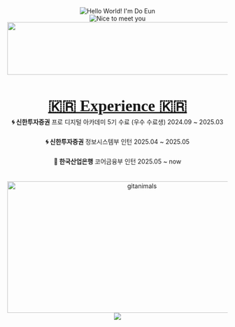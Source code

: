 <div align="center">
  
  <img src="https://readme-typing-svg.herokuapp.com?font=Indie+Flower&color=5eead4&size=30&center=true&lines=Hello+World+!&nbsp;+I'm+Do+Eun+˙ᵕ˙+&nbsp;" alt="Hello World! I'm Do Eun" />
  <br>
  <img src="https://readme-typing-svg.herokuapp.com?font=Indie+Flower&color=bae6fd&size=30&center=true&lines=Nice+to+meet+you&nbsp;+´◡`+&nbsp;" alt="Nice to meet you" />
    <a href="https://github.com/devxb/gitanimals">
    <img src="https://render.gitanimals.org/lines/{doeuni}?pet-id=1" width="1000" height="120"/>
  </a>



 
</div>


<div align="center">
  <h2 style="text-decoration: underline; font-family: 'Nanum Pen Script', cursive; font-size: 36px; margin-bottom: 0;">
    🇰🇷 Experience 🇰🇷
  </h2>

  <div style="line-height: 1.6; margin-top: 5px;">
    <span><strong>🌀 신한투자증권</strong> 프로 디지털 아카데미 5기 수료 (우수 수료생) 2024.09 ~ 2025.03</span><br><br>
    <span><strong>🌀 신한투자증권</strong> 정보시스템부 인턴 2025.04 ~ 2025.05</span><br><br>
    <span><strong>🏦 한국산업은행</strong> 코어금융부 인턴 2025.05 ~ now</span>
  </div>
</div>
</div>
<br>
<br>
<div align="center">
  <a href="https://www.gitanimals.org/">
      <img
        src="https://render.gitanimals.org/guilds/708240072269124819/draw"
        width="600"
        height="300"
        alt="gitanimals"
      />
    </a>
  <a href="https://github.com/devxb/gitanimals">
    <img src="https://render.gitanimals.org/farms/{doeuni}"/>
  </a>
  


</div>
